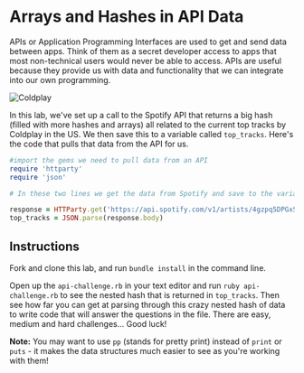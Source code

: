 # Arrays and Hashes in API Data

APIs or Application Programming Interfaces are used to get and send data between apps. Think of them as a secret developer access to apps that most non-technical users would never be able to access. APIs are useful because they provide us with data and functionality that we can integrate into our own programming.

![Coldplay](https://s3.amazonaws.com/upperline/curriculum-assets/ruby/coldplay.jpg)

In this lab, we've set up a call to the Spotify API that returns a big hash (filled with more hashes and arrays) all related to the current top tracks by Coldplay in the US. We then save this to a variable called `top_tracks`. Here's the code that pulls that data from the API for us.

```ruby
#import the gems we need to pull data from an API
require 'httparty'
require 'json'

# In these two lines we get the data from Spotify and save to the variable called top_tracks.

response = HTTParty.get('https://api.spotify.com/v1/artists/4gzpq5DPGxSnKTe4SA8HAU/top-tracks?country=US')
top_tracks = JSON.parse(response.body)
```
## Instructions

Fork and clone this lab, and run `bundle install` in the command line.

Open up the `api-challenge.rb` in your text editor and run `ruby api-challenge.rb` to see the nested hash that is returned in `top_tracks`. Then see how far you can get at parsing through this crazy nested hash of data to write code that will answer the questions in the file. There are easy, medium and hard challenges... Good luck!

**Note:** You may want to use `pp` (stands for pretty print) instead of `print` or `puts` - it makes the data structures much easier to see as you're working with them!
